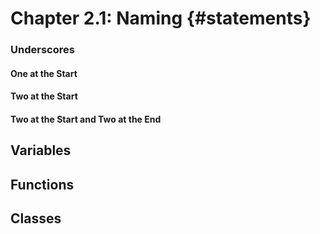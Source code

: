 # Chapter 2.1: Naming {#statements}

### Underscores

#### One at the Start

#### Two at the Start

#### Two at the Start and Two at the End

## Variables

## Functions

## Classes



